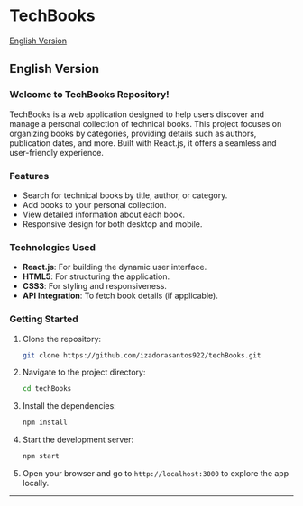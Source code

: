 # TechBooks

[English Version](#english-version)  

## English Version

### Welcome to TechBooks Repository!

TechBooks is a web application designed to help users discover and manage a personal collection of technical books. This project focuses on organizing books by categories, providing details such as authors, publication dates, and more. Built with React.js, it offers a seamless and user-friendly experience.

### Features
- Search for technical books by title, author, or category.
- Add books to your personal collection.
- View detailed information about each book.
- Responsive design for both desktop and mobile.

### Technologies Used
- **React.js**: For building the dynamic user interface.
- **HTML5**: For structuring the application.
- **CSS3**: For styling and responsiveness.
- **API Integration**: To fetch book details (if applicable).

### Getting Started

1. Clone the repository:
   ```bash
   git clone https://github.com/izadorasantos922/techBooks.git
   ```
2. Navigate to the project directory:
   ```bash
   cd techBooks
   ```
3. Install the dependencies:
   ```bash
   npm install
   ```
4. Start the development server:
   ```bash
   npm start
   ```
5. Open your browser and go to `http://localhost:3000` to explore the app locally.

---
